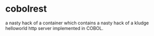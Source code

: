 # cobolrest

a nasty hack of a container which contains a nasty hack of a kludge helloworld http server implemented in COBOL.
